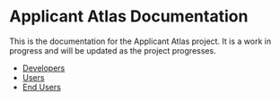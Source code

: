# Applicant Atlas Documentation

This is the documentation for the Applicant Atlas project. It is a work in progress and will be updated as the project progresses.

* [Developers](./developers/index.md)
* [Users](./users/index.md)
* [End Users](./end-users/index.md)
